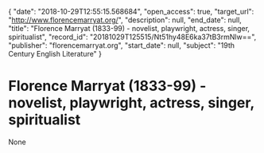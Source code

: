 {
  "date": "2018-10-29T12:55:15.568684", 
  "open_access": true, 
  "target_url": "http://www.florencemarryat.org/", 
  "description": null, 
  "end_date": null, 
  "title": "Florence Marryat (1833-99) - novelist, playwright, actress, singer, spiritualist", 
  "record_id": "20181029T125515/Nt51hy48E6ka37tB3rmNlw==", 
  "publisher": "florencemarryat.org", 
  "start_date": null, 
  "subject": "19th Century English Literature"
}

# Florence Marryat (1833-99) - novelist, playwright, actress, singer, spiritualist

None
